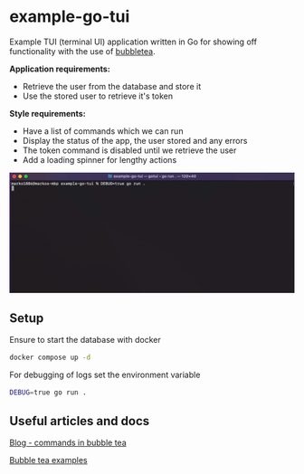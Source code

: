 # example-go-tui

Example TUI (terminal UI) application written in Go for showing off functionality with the use of
[bubbletea](https://github.com/charmbracelet/bubbletea).

**Application requirements:**
- Retrieve the user from the database and store it
- Use the stored user to retrieve it's token

**Style requirements:**
- Have a list of commands which we can run
- Display the status of the app, the user stored and any errors
- The token command is disabled until we retrieve the user
- Add a loading spinner for lengthy actions

![TUI example](./assets/tui_example.gif)

## Setup

Ensure to start the database with docker
```bash
docker compose up -d
```

For debugging of logs set the environment variable
```bash
DEBUG=true go run .
```

## Useful articles and docs

[Blog - commands in bubble tea](https://charm.sh/blog/commands-in-bubbletea/)

[Bubble tea examples](https://github.com/charmbracelet/bubbletea/blob/master/examples/realtime/main.go)